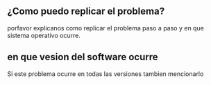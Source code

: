 ## ¿Como puedo replicar el problema?

porfavor explicanos como replicar el problema paso a paso y en que sistema operativo ocurre.

## en que vesion del software ocurre

Si este problema ocurre en todas las versiones tambien mencionarlo

